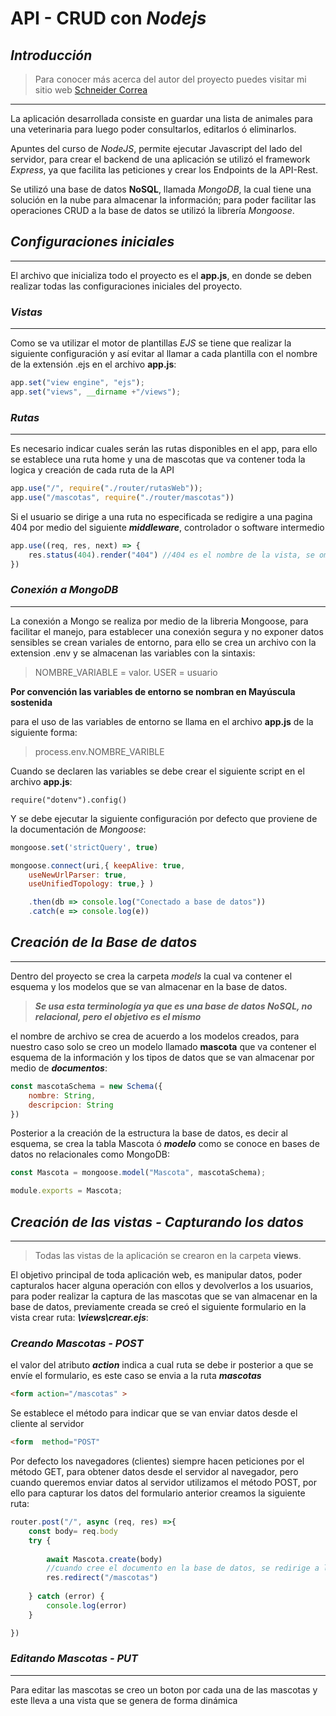 # API - CRUD con *Nodejs*

## *Introducción*

> Para conocer más acerca del autor del proyecto puedes visitar mi sitio web [Schneider Correa](https://schneider.vercel.app/)
---
La aplicación desarrollada consiste en guardar una lista de animales para una veterinaria para luego poder consultarlos, editarlos ó eliminarlos. 

Apuntes del curso de *NodeJS*, permite ejecutar Javascript del lado del servidor, para crear el backend de una aplicación se utilizó el framework *Express*, ya que facilita las peticiones y crear los Endpoints de la API-Rest. 

Se utilizó una base de datos **NoSQL**, llamada *MongoDB*, la cual tiene una solución en la nube para almacenar la información; para poder facilitar las operaciones CRUD a la base de datos se utilizó la librería *Mongoose*. 

## *Configuraciones iniciales*
---
El archivo que inicializa todo el proyecto es el **app.js**, en donde se deben realizar todas las configuraciones iniciales del proyecto. 

### *Vistas*
---
Como se va utilizar el motor de plantillas *EJS* se tiene que realizar la siguiente configuración y así evitar al llamar a cada plantilla con el nombre de la extensión .ejs en el archivo **app.js**: 
```javascript
app.set("view engine", "ejs"); 
app.set("views", __dirname +"/views");
``` 
### *Rutas*
---
Es necesario indicar cuales serán las rutas disponibles en el app, para ello se establece una ruta home y una de mascotas que va contener toda la logica y creación de cada ruta de la API 

```javascript  
app.use("/", require("./router/rutasWeb"));
app.use("/mascotas", require("./router/mascotas"))
``` 
Si el usuario se dirige a una ruta no especificada se redigire a una pagina 404 por medio del siguiente ***middleware***, controlador o software intermedio 

```javascript  
app.use((req, res, next) => {
    res.status(404).render("404") //404 es el nombre de la vista, se omite el nombre de la extensión ejs
})
``` 


### *Conexión a MongoDB*
---
La conexión a Mongo se realiza por medio de la libreria Mongoose, para facilitar el manejo, para establecer una conexión segura y no exponer datos sensibles se crean variales de entorno, para ello se crea un archivo con la extension .env y se almacenan las variables con la sintaxis: 
> NOMBRE_VARIABLE = valor. 
> USER = usuario

**Por convención las variables de entorno se nombran en Mayúscula sostenida**

para el uso de las variables de entorno se llama en el archivo **app.js** de la siguiente forma: 
> process.env.NOMBRE_VARIBLE

Cuando se declaren las variables se debe crear el siguiente script en el archivo **app.js**: 

`require("dotenv").config()` 

Y se debe ejecutar la siguiente configuración por defecto que proviene de la documentación de *Mongoose*: 
```javascript  
mongoose.set('strictQuery', true)

mongoose.connect(uri,{ keepAlive: true,
    useNewUrlParser: true,
    useUnifiedTopology: true,} )

    .then(db => console.log("Conectado a base de datos"))
    .catch(e => console.log(e))
``` 
## *Creación de la Base de datos*
---
Dentro del proyecto se crea la carpeta *models* la cual va contener el esquema y los modelos que se van almacenar en la base de datos. 
>***Se usa esta terminología ya que es una base de datos NoSQL, no relacional, pero el objetivo es el mismo***

el nombre de archivo se crea de acuerdo a los modelos creados, para nuestro caso solo se creo un modelo llamado **mascota** que va contener el esquema de la información y los tipos de datos que se van almacenar por medio de ***documentos***: 
```javascript  
const mascotaSchema = new Schema({
    nombre: String,
    descripcion: String
})
```
Posterior a la creación de la estructura la base de datos, es decir al esquema, se crea la tabla Mascota ó ***modelo*** como se conoce en bases de datos no relacionales como MongoDB: 

```javascript  
const Mascota = mongoose.model("Mascota", mascotaSchema); 

module.exports = Mascota;

``` 
## *Creación de las vistas - Capturando los datos*
---
>Todas las vistas de la aplicación se crearon en la carpeta **views**. 

El objetivo principal de toda aplicación web, es manipular datos, poder capturalos hacer alguna operación con ellos y devolverlos a los usuarios, para poder realizar la captura de las mascotas que se van almacenar en la base de datos, previamente creada se creó el siguiente formulario en la vista crear  ruta: ***\views\crear.ejs***: 

### *Creando Mascotas - POST*

el valor del atributo ***action*** indica a cual ruta se debe ir posterior a que se envíe el formulario, es este caso se envia a la ruta ***mascotas*** 
```html 
<form action="/mascotas" >
``` 
Se establece el método para indicar que se van enviar datos desde el cliente al servidor
```html  
<form  method="POST"
``` 
Por defecto los navegadores (clientes) siempre hacen peticiones por el método GET, para obtener datos desde el servidor al navegador, pero cuando queremos enviar datos al servidor utilizamos el método POST, por ello para capturar los datos del formulario anterior creamos la siguiente ruta: 
```javascript  
router.post("/", async (req, res) =>{
    const body= req.body
    try {
        
        await Mascota.create(body)
        //cuando cree el documento en la base de datos, se redirige a la vista mascotas
        res.redirect("/mascotas")
        
    } catch (error) {
        console.log(error)
    }

})
``` 


### *Editando Mascotas - PUT*
---
Para editar las mascotas se creo un boton por cada una de las mascotas y este lleva a una vista que se genera de forma dinámica 














